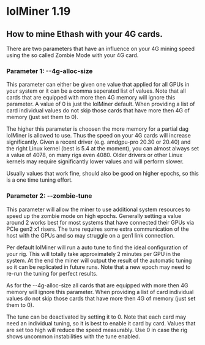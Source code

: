 # lolMiner 1.19

## How to mine Ethash with your 4G cards.

There are two parameters that have an influence on your 4G mining speed using the so called Zombie Mode with your 4G card.

### Parameter 1: --4g-alloc-size 
This parameter can either be given one value that applied for all GPUs in your system or it can be a comma seperated list of values. Note that all cards that are equipped with more then 4G memory will ignore this parameter. A value of 0 is just the lolMiner default. When providing a list of card individual values do not skip those cards that have more then 4G of memory (just set them to 0).

The higher this parameter is choosen the more memory for a partial dag lolMiner is allowed to use. Thus the speed on your 4G cards will increase significantly. 
Given a recent driver (e.g. amdgpu-pro 20.30 or 20.40) and the right Linux kernel (best is 5.4 at the moment), you can almost always set a value of 4078, on many rigs even 4080. Older drivers or other Linux kernels may require significantly lower values and will perform slower.

Usually values that work fine, should also be good on higher epochs, so this is a one time tuning effort.  


### Parameter 2: --zombie-tune
This parameter will allow the miner to use additional system resources to speed up the zombie mode on high epochs. Generally setting a value around 2 works best for most systems that have connected their GPUs via PCIe gen2 x1 risers. The tune requires some extra communication of the host with the GPUs and so may struggle on a gen1 link connection. 

Per default lolMiner will run a auto tune to find the ideal configuration of your rig. This will totally take approximately 2 minutes per GPU in the system. At the end the miner will output the result of the automatic tuning so it can be replicated in future runs. Note that a new epoch may need to re-run the 
tuning for perfect results.

As for the --4g-alloc-size all cards that are equipped with more then 4G memory will ignore this parameter. When providing a list of card individual values do not skip those cards that have more then 4G of memory (just set them to 0). 

The tune can be deactivated by setting it to 0. Note that each card may need an individual tuning, so it is best to enable it card by card. Values that are set too high will reduce the speed measurably. Use 0 in case the rig shows uncommon instabilities with the tune enabled.
